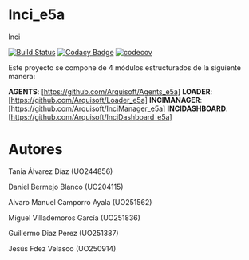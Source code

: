 # Inci_e5a
Inci 

[![Build Status](https://travis-ci.org/Arquisoft/Inci_e5a.svg?branch=master)](https://travis-ci.org/Arquisoft/Inci_e5a)
[![Codacy Badge](https://api.codacy.com/project/badge/Grade/c77c11b6a34b46c4bc6b299e15976f2d)](https://www.codacy.com/app/jelabra/InciManager_e5a?utm_source=github.com&amp;utm_medium=referral&amp;utm_content=Arquisoft/Agents_e5a&amp;utm_campaign=Badge_Grade)
[![codecov](https://codecov.io/gh/Arquisoft/Inci_e5a/branch/master/graph/badge.svg)](https://codecov.io/gh/Arquisoft/Inci_e5a)

Este proyecto se compone de 4 módulos estructurados de la siguiente manera:

**AGENTS**: [https://github.com/Arquisoft/Agents_e5a]
**LOADER**: [https://github.com/Arquisoft/Loader_e5a]
**INCIMANAGER**: [https://github.com/Arquisoft/InciManager_e5a]
**INCIDASHBOARD**: [https://github.com/Arquisoft/InciDashboard_e5a]

# Autores

Tania Álvarez Díaz (UO244856)

Daniel Bermejo Blanco (UO204115)

Alvaro Manuel Camporro Ayala (UO251562)

Miguel Villademoros García (UO251836)

Guillermo Diaz Perez (UO251387)

Jesús Fdez Velasco (UO250914)

